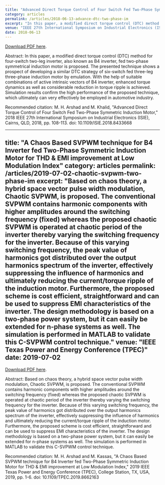 ```yaml
---
title: "Advanced Direct Torque Control of Four Switch Fed Two-Phase Symmetric Induction Motor"
category: articles
permalink: /articles/2018-06-13-advance-dtc-two-phase-im
excerpt: "In this paper, a modified direct torque control (DTC) method for four-switch two-leg inverter, also known as B4 inverter, fed two-phase symmetrical induction motor is proposed. The presented technique shows a prospect of developing a similar DTC strategy of six-switch fed three-leg three-phase induction motor by emulation. With the help of suitable combinations of active intrinsic vectors of B4 inverter, enhanced torque dynamics as well as considerable reduction in torque ripple is achieved. Simulation results confirm the high performance of the proposed technique, which ultimately can very effectively be employed in automotive industry."
venue: "IEEE 27th International Symposium on Industrial Electronics (ISIE)"
date: 2018-06-13
---
```


<a href="https://ieeexplore.ieee.org/abstract/document/8433668">Download PDF here</a>.

Abstract: In this paper, a modified direct torque control (DTC) method for four-switch two-leg inverter, also known as B4 inverter, fed two-phase symmetrical induction motor is proposed. The presented technique shows a prospect of developing a similar DTC strategy of six-switch fed three-leg three-phase induction motor by emulation. With the help of suitable combinations of active intrinsic vectors of B4 inverter, enhanced torque dynamics as well as considerable reduction in torque ripple is achieved. Simulation results confirm the high performance of the proposed technique, which ultimately can very effectively be employed in automotive industry.


Recommended citation: M. H. Arshad and M. Khalid, "Advanced Direct Torque Control of Four Switch Fed Two-Phase Symmetric Induction Motor," 2018 IEEE 27th International Symposium on Industrial Electronics (ISIE), Cairns, QLD, 2018, pp. 108-113. doi: 10.1109/ISIE.2018.8433668



---
title: "A Chaos Based SVPWM technique for B4 Inverter fed Two-Phase Symmetric Induction Motor for THD & EMI improvement at Low Modulation Index"
category: articles
permalink: /articles/2019-07-02-chaotic-svpwm-two-phase-im
excerpt: "Based on chaos theory, a hybrid space vector pulse width modulation, Chaotic SVPWM, is proposed. The conventional SVPWM contains harmonic components with higher amplitudes around the switching frequency (fixed) whereas the proposed chaotic SVPWM is operated at chaotic period of the inverter thereby varying the switching frequency for the inverter. Because of this varying switching frequency, the peak value of harmonics got distributed over the output harmonics spectrum of the inverter, effectively suppressing the influence of harmonics and ultimately reducing the current/torque ripple of the induction motor. Furthermore, the proposed scheme is cost efficient, straightforward and can be used to suppress EMI characteristics of the inverter. The design methodology is based on a two-phase power system, but it can easily be extended for n-phase systems as well. The simulation is performed in MATLAB to validate this C-SVPWM control technique."
venue: "IEEE Texas Power and Energy Conference (TPEC)"
date: 2019-07-02
---

<a href="https://ieeexplore.ieee.org/abstract/document/8662163">Download PDF here</a>.

Abstract: Based on chaos theory, a hybrid space vector pulse width modulation, Chaotic SVPWM, is proposed. The conventional SVPWM contains harmonic components with higher amplitudes around the switching frequency (fixed) whereas the proposed chaotic SVPWM is operated at chaotic period of the inverter thereby varying the switching frequency for the inverter. Because of this varying switching frequency, the peak value of harmonics got distributed over the output harmonics spectrum of the inverter, effectively suppressing the influence of harmonics and ultimately reducing the current/torque ripple of the induction motor. Furthermore, the proposed scheme is cost efficient, straightforward and can be used to suppress EMI characteristics of the inverter. The design methodology is based on a two-phase power system, but it can easily be extended for n-phase systems as well. The simulation is performed in MATLAB to validate this C-SVPWM control technique.


Recommended citation: M. H. Arshad and M. Kassas, "A Chaos Based SVPWM technique for B4 Inverter fed Two-Phase Symmetric Induction Motor for THD & EMI improvement at Low Modulation Index," 2019 IEEE Texas Power and Energy Conference (TPEC), College Station, TX, USA, 2019, pp. 1-6. doi: 10.1109/TPEC.2019.8662163
